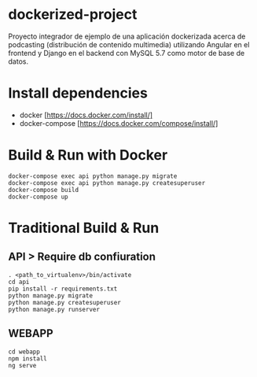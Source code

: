 # dockerized-project
Proyecto integrador de ejemplo de una aplicación dockerizada acerca de podcasting (distribución de contenido multimedia) utilizando Angular en el frontend y Django en el backend con MySQL 5.7 como motor de base de datos.

# Install dependencies
- docker [https://docs.docker.com/install/]
- docker-compose [https://docs.docker.com/compose/install/]

# Build & Run with Docker
    docker-compose exec api python manage.py migrate
    docker-compose exec api python manage.py createsuperuser
    docker-compose build
    docker-compose up
    
# Traditional Build & Run
## API > Require db confiuration
    . <path_to_virtualenv>/bin/activate
    cd api
    pip install -r requirements.txt
    python manage.py migrate
    python manage.py createsuperuser
    python manage.py runserver
    
## WEBAPP
    cd webapp
    npm install
    ng serve
    
